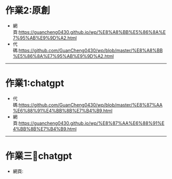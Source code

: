 # 作業2:原創
* 網頁:https://guancheng0430.github.io/wp/%E8%A8%BB%E5%86%8A%E7%95%AB%E9%9D%A2.html
* 代碼:https://github.com/GuanCheng0430/wp/blob/master/%E8%A8%BB%E5%86%8A%E7%95%AB%E9%9D%A2.html

--------------------------------------------------------------------------

# 作業1:chatgpt
* 代碼:https://github.com/GuanCheng0430/wp/blob/master/%E8%87%AA%E6%88%91%E4%BB%8B%E7%B4%B9.html
* 網頁:https://guancheng0430.github.io/wp/%E8%87%AA%E6%88%91%E4%BB%8B%E7%B4%B9.html

-------------------------------------------------------------------

# 作業三🥇chatgpt
* 網頁:
